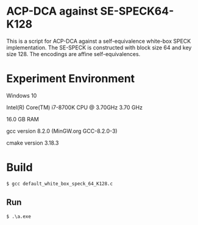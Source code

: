 # ACP-DCA against SE-SPECK64-K128

This is a script for ACP-DCA against a self-equivalence white-box SPECK implementation. The SE-SPECK is constructed with block size 64 and key size 128. The encodings are affine self-equivalences.

# Experiment Environment
Windows 10

Intel(R) Core(TM) i7-8700K CPU @ 3.70GHz   3.70 GHz

16.0 GB RAM

gcc version 8.2.0 (MinGW.org GCC-8.2.0-3)

cmake version 3.18.3

# Build

```
$ gcc default_white_box_speck_64_K128.c
```

## Run

```
$ .\a.exe
```